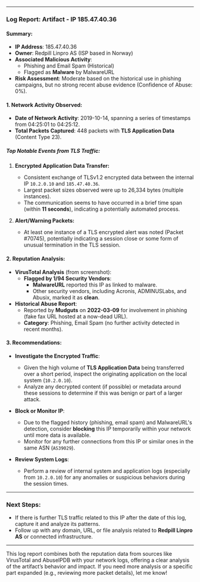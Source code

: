 
---

### **Log Report: Artifact - IP 185.47.40.36**

#### **Summary:**
- **IP Address**: 185.47.40.36
- **Owner**: Redpill Linpro AS (ISP based in Norway)
- **Associated Malicious Activity**: 
   - Phishing and Email Spam (Historical)
   - Flagged as **Malware** by MalwareURL
- **Risk Assessment**: Moderate based on the historical use in phishing campaigns, but no strong recent abuse evidence (Confidence of Abuse: 0%).

#### **1. Network Activity Observed:**
- **Date of Network Activity**: 2019-10-14, spanning a series of timestamps from 04:25:01 to 04:25:12.
- **Total Packets Captured**: 448 packets with **TLS Application Data** (Content Type 23).
  
##### **Top Notable Events from TLS Traffic**:
1. **Encrypted Application Data Transfer:**
   - Consistent exchange of TLSv1.2 encrypted data between the internal IP `10.2.0.10` and `185.47.40.36`.
   - Largest packet sizes observed were up to 26,334 bytes (multiple instances).
   - The communication seems to have occurred in a brief time span (within **11 seconds**), indicating a potentially automated process.

2. **Alert/Warning Packets:**
   - At least one instance of a TLS encrypted alert was noted (Packet #70745), potentially indicating a session close or some form of unusual termination in the TLS session.

#### **2. Reputation Analysis**:
- **VirusTotal Analysis** (from screenshot):
   - **Flagged by 1/94 Security Vendors**: 
     - **MalwareURL** reported this IP as linked to malware.
     - Other security vendors, including Acronis, ADMINUSLabs, and Abusix, marked it as **clean**.
- **Historical Abuse Report**:
   - Reported by **Mudguts** on **2022-03-09** for involvement in phishing (fake fax URL hosted at a now-dead URL).
   - **Category**: Phishing, Email Spam (no further activity detected in recent months).

#### **3. Recommendations**:
- **Investigate the Encrypted Traffic**:
   - Given the high volume of **TLS Application Data** being transferred over a short period, inspect the originating application on the local system (`10.2.0.10`).
   - Analyze any decrypted content (if possible) or metadata around these sessions to determine if this was benign or part of a larger attack.
  
- **Block or Monitor IP**:
   - Due to the flagged history (phishing, email spam) and MalwareURL's detection, consider **blocking** this IP temporarily within your network until more data is available.
   - Monitor for any further connections from this IP or similar ones in the same ASN (`AS39029`).

- **Review System Logs**:
   - Perform a review of internal system and application logs (especially from `10.2.0.10`) for any anomalies or suspicious behaviors during the session times.

---

### **Next Steps**:
- If there is further TLS traffic related to this IP after the date of this log, capture it and analyze its patterns.
- Follow up with any domain, URL, or file analysis related to **Redpill Linpro AS** or connected infrastructure.

---

This log report combines both the reputation data from sources like VirusTotal and AbuseIPDB with your network logs, offering a clear analysis of the artifact’s behavior and impact. If you need more analysis or a specific part expanded (e.g., reviewing more packet details), let me know!
